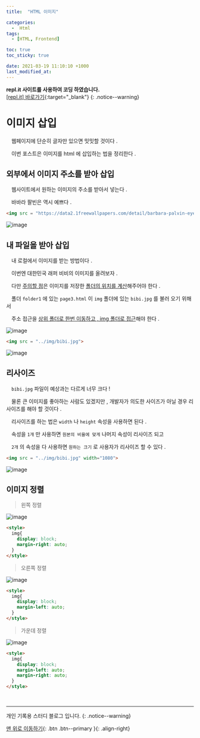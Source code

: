 ```yaml
---
title:  "HTML 이미지" 

categories:
  -  Html
tags:
  - [HTML, Frontend]

toc: true
toc_sticky: true

date: 2021-03-19 11:10:10 +1000
last_modified_at: 
---
```

**repl.it 사이트를 사용하여 코딩 하였습니다.**   
[[repl.it] 바로가기](https://replit.com/){:target="_blank"}
{: .notice--warning}

# 이미지 삽입

　웹페이지에 단순히 글자만 있으면 밋밋할 것이다 .   

　이번 포스트은 이미지를 html 에 삽입하는 법을 정리한다 .

## 외부에서 이미지 주소를 받아 삽입

　웹사이트에서 원하는 이미지의 주소를 받아서 넣는다 .

　바바라 팔빈은 역시 예쁘다 .

```html
<img src = "https://data2.1freewallpapers.com/detail/barbara-palvin-eyes-face.jpg">
```

![image](https://user-images.githubusercontent.com/50429028/111732968-17d40e80-88ba-11eb-9cad-37025d9b8a88.png)


## 내 파일을 받아 삽입

　내 로컬에서 이미지를 받는 방법이다 .

　이번엔 대한민국 래퍼 비비의 이미지를 올려보자 .

　다만 <u>주의할 점</u>은 이미지를 저장한 <u>폴더의 위치를 계산</u>해주어야 한다 .

　폴더 `folder1` 에 있는 `page3.html` 이 `img` 폴더에 있는 `bibi.jpg` 를 불러 오기 위해서

　주소 접근을 <u>상위 폴더로 한번 이동하고 , img 폴더로 접근</u>해야 한다 .

![image](https://user-images.githubusercontent.com/50429028/111734062-a6e22600-88bc-11eb-8c65-74356cc690b6.png)

```html
<img src = "../img/bibi.jpg">
```

![image](https://user-images.githubusercontent.com/50429028/111734115-cd07c600-88bc-11eb-8cfd-12aa933a2c0d.png)

## 리사이즈

　`bibi.jpg` 파일이 예상과는 다르게 너무 크다 !

　물론 큰 이미지를 좋아하는 사람도 있겠지만 , 개발자가 의도한 사이즈가 아닐 경우 리사이즈를 해야 할 것이다 .

　리사이즈를 하는 법은 `width` 나 `height` 속성을 사용하면 된다 .

　속성을 `1개` 만 사용하면 `원본의 비율에 맞게` 나머지 속성이 리사이즈 되고

　`2개` 의 속성을 다 사용하면 `원하는 크기` 로 사용자가 리사이즈 할 수 있다 .

```html
<img src = "../img/bibi.jpg" width="1080">
```

![image](https://user-images.githubusercontent.com/50429028/111734787-20c6df00-88be-11eb-8ab8-de6697e55205.png)

## 이미지 정렬

> 왼쪽 정렬

![image](https://user-images.githubusercontent.com/50429028/111735485-7354cb00-88bf-11eb-90d6-5cc0daa135eb.png)

```html
<style>
  img{
    display: block;
    margin-right: auto;
  }
</style>
```

> 오른쪽 정렬

![image](https://user-images.githubusercontent.com/50429028/111735547-8c5d7c00-88bf-11eb-81e0-968619a268c0.png)

```html
<style>
  img{
    display: block;
    margin-left: auto;
  }
</style>
```

> 가운데 정렬

![image](https://user-images.githubusercontent.com/50429028/111735608-a72ff080-88bf-11eb-931a-75566ccee11d.png)

```html
<style>
  img{
    display: block;
    margin-left: auto;
    margin-right: auto;
  }
</style>
```

<br>

***

개인 기록용 스터디 블로그 입니다.
{: .notice--warning}

[맨 위로 이동하기](#){: .btn .btn--primary }{: .align-right}